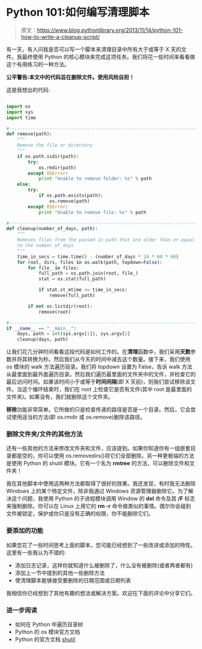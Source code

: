 # Python 101:如何编写清理脚本

> 原文：<https://www.blog.pythonlibrary.org/2013/11/14/python-101-how-to-write-a-cleanup-script/>

有一天，有人问我是否可以写一个脚本来清理目录中所有大于或等于 X 天的文件。我最终使用 Python 的核心模块来完成这项任务。我们将花一些时间来看看做这个有用练习的一种方法。

**公平警告:本文中的代码旨在删除文件。使用风险自担！**

这是我想出的代码:

```py

import os
import sys
import time

#----------------------------------------------------------------------
def remove(path):
    """
    Remove the file or directory
    """
    if os.path.isdir(path):
        try:
            os.rmdir(path)
        except OSError:
            print "Unable to remove folder: %s" % path
    else:
        try:
            if os.path.exists(path):
                os.remove(path)
        except OSError:
            print "Unable to remove file: %s" % path

#----------------------------------------------------------------------
def cleanup(number_of_days, path):
    """
    Removes files from the passed in path that are older than or equal 
    to the number_of_days
    """
    time_in_secs = time.time() - (number_of_days * 24 * 60 * 60)
    for root, dirs, files in os.walk(path, topdown=False):
        for file_ in files:
            full_path = os.path.join(root, file_)
            stat = os.stat(full_path)

            if stat.st_mtime <= time_in_secs:
                remove(full_path)

        if not os.listdir(root):
            remove(root)

#----------------------------------------------------------------------
if __name__ == "__main__":
    days, path = int(sys.argv[1]), sys.argv[2]
    cleanup(days, path)

```

让我们花几分钟时间看看这段代码是如何工作的。在**清理**函数中，我们采用**天数**参数并将其转换为秒。然后我们从今天的时间中减去这个数量。接下来，我们使用 os 模块的 walk 方法遍历目录。我们将 topdown 设置为 False，告诉 walk 方法从最里面到最外面遍历目录。然后我们遍历最里面的文件夹中的文件，并检查它的最后访问时间。如果该时间小于或等于**时间间隔**(即 X 天前)，则我们尝试移除该文件。当这个循环结束时，我们在 root 上检查它是否有文件(其中 root 是最里面的文件夹)。如果没有，我们就删除这个文件夹。

**移除**功能非常简单。它所做的只是检查传递的路径是否是一个目录。然后，它会尝试使用适当的方法(即 os.rmdir 或 os.remove)删除该路径。

### 删除文件夹/文件的其他方法

还有一些其他的方法来修改文件夹和文件，应该提到。如果你知道你有一组嵌套目录都是空的，你可以使用 os.removedirs()将它们全部删除。另一种更极端的方法是使用 Python 的 shutil 模块。它有一个名为 **rmtree** 的方法，可以删除文件和文件夹！

我在其他脚本中使用这两种方法都取得了很好的效果。我还发现，有时我无法删除 Windows 上的某个特定文件，除非我通过 Windows 资源管理器删除它。为了解决这个问题，我使用 Python 的子进程模块调用 Window 的 **del** 命令及其 **/F** 标志来强制删除。你可以在 Linux 上用它的 **rm -r** 命令做类似的事情。偶尔你会碰到文件被锁定，保护或你只是没有正确的权限，你不能删除它们。

### 要添加的功能

如果您花了一些时间思考上面的脚本，您可能已经想到了一些改进或添加的特性。这里有一些我认为不错的:

*   添加日志记录，这样你就知道什么被删除了，什么没有被删除(或者两者都有)
*   添加上一节中提到的其他一些删除方法
*   使清理脚本能够接受要删除的日期范围或日期列表

我相信你已经想到了其他有趣的想法或解决方案。欢迎在下面的评论中分享它们。

### 进一步阅读

*   如何在 Python 中遍历目录树
*   Python 的 os 模块官方文档
*   Python 的官方文档 [shutil](http://docs.python.org/2/library/shutil.html)
